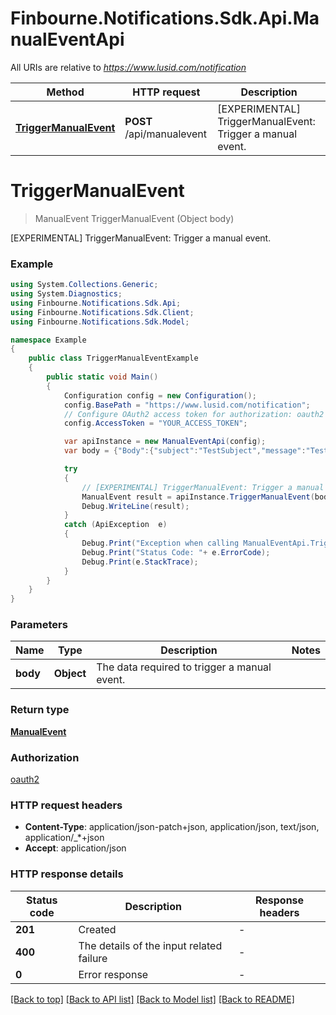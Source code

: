 # Finbourne.Notifications.Sdk.Api.ManualEventApi

All URIs are relative to *https://www.lusid.com/notification*

Method | HTTP request | Description
------------- | ------------- | -------------
[**TriggerManualEvent**](ManualEventApi.md#triggermanualevent) | **POST** /api/manualevent | [EXPERIMENTAL] TriggerManualEvent: Trigger a manual event.


<a name="triggermanualevent"></a>
# **TriggerManualEvent**
> ManualEvent TriggerManualEvent (Object body)

[EXPERIMENTAL] TriggerManualEvent: Trigger a manual event.

### Example
```csharp
using System.Collections.Generic;
using System.Diagnostics;
using Finbourne.Notifications.Sdk.Api;
using Finbourne.Notifications.Sdk.Client;
using Finbourne.Notifications.Sdk.Model;

namespace Example
{
    public class TriggerManualEventExample
    {
        public static void Main()
        {
            Configuration config = new Configuration();
            config.BasePath = "https://www.lusid.com/notification";
            // Configure OAuth2 access token for authorization: oauth2
            config.AccessToken = "YOUR_ACCESS_TOKEN";

            var apiInstance = new ManualEventApi(config);
            var body = {"Body":{"subject":"TestSubject","message":"TestMessage","jsonMessage":{"TestField1":"TestValue1","TestField2":"TestValue2"}}};  // Object | The data required to trigger a manual event.

            try
            {
                // [EXPERIMENTAL] TriggerManualEvent: Trigger a manual event.
                ManualEvent result = apiInstance.TriggerManualEvent(body);
                Debug.WriteLine(result);
            }
            catch (ApiException  e)
            {
                Debug.Print("Exception when calling ManualEventApi.TriggerManualEvent: " + e.Message );
                Debug.Print("Status Code: "+ e.ErrorCode);
                Debug.Print(e.StackTrace);
            }
        }
    }
}
```

### Parameters

Name | Type | Description  | Notes
------------- | ------------- | ------------- | -------------
 **body** | **Object**| The data required to trigger a manual event. | 

### Return type

[**ManualEvent**](ManualEvent.md)

### Authorization

[oauth2](../README.md#oauth2)

### HTTP request headers

 - **Content-Type**: application/json-patch+json, application/json, text/json, application/_*+json
 - **Accept**: application/json


### HTTP response details
| Status code | Description | Response headers |
|-------------|-------------|------------------|
| **201** | Created |  -  |
| **400** | The details of the input related failure |  -  |
| **0** | Error response |  -  |

[[Back to top]](#) [[Back to API list]](../README.md#documentation-for-api-endpoints) [[Back to Model list]](../README.md#documentation-for-models) [[Back to README]](../README.md)

